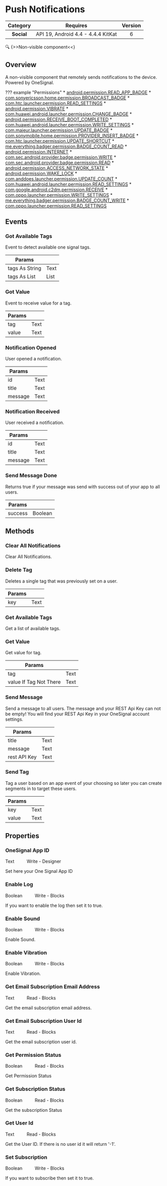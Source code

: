 # Push Notifications

| Category | Requires | Version |
|:--------:|:-------:|:--------:|
|**Social**|<span class="chip chip-any">API 19, Android 4.4 - 4.4.4 KitKat</span>|<span class="chip chip-number">6</span>|

:mag: {>>Non-visible component<<}

## Overview

A non-visible component that remotely sends notifications to the device.  
Powered by OneSignal.

??? example "Permissions"
    * [android.permission.READ_APP_BADGE](https://developer.android.com/reference/android/Manifest.permission.html#READ_APP_BADGE)
    * [com.sonyericsson.home.permission.BROADCAST_BADGE](https://developer.android.com/reference/android/Manifest.permission.html#com.sonyericsson.home.permission.BROADCAST_BADGE)
    * [com.htc.launcher.permission.READ_SETTINGS](https://developer.android.com/reference/android/Manifest.permission.html#com.htc.launcher.permission.READ_SETTINGS)
    * [android.permission.VIBRATE](https://developer.android.com/reference/android/Manifest.permission.html#VIBRATE)
    * [com.huawei.android.launcher.permission.CHANGE_BADGE](https://developer.android.com/reference/android/Manifest.permission.html#com.huawei.android.launcher.permission.CHANGE_BADGE)
    * [android.permission.RECEIVE_BOOT_COMPLETED](https://developer.android.com/reference/android/Manifest.permission.html#RECEIVE_BOOT_COMPLETED)
    * [com.huawei.android.launcher.permission.WRITE_SETTINGS](https://developer.android.com/reference/android/Manifest.permission.html#com.huawei.android.launcher.permission.WRITE_SETTINGS)
    * [com.majeur.launcher.permission.UPDATE_BADGE](https://developer.android.com/reference/android/Manifest.permission.html#com.majeur.launcher.permission.UPDATE_BADGE)
    * [com.sonymobile.home.permission.PROVIDER_INSERT_BADGE](https://developer.android.com/reference/android/Manifest.permission.html#com.sonymobile.home.permission.PROVIDER_INSERT_BADGE)
    * [com.htc.launcher.permission.UPDATE_SHORTCUT](https://developer.android.com/reference/android/Manifest.permission.html#com.htc.launcher.permission.UPDATE_SHORTCUT)
    * [me.everything.badger.permission.BADGE_COUNT_READ](https://developer.android.com/reference/android/Manifest.permission.html#me.everything.badger.permission.BADGE_COUNT_READ)
    * [android.permission.INTERNET](https://developer.android.com/reference/android/Manifest.permission.html#INTERNET)
    * [com.sec.android.provider.badge.permission.WRITE](https://developer.android.com/reference/android/Manifest.permission.html#com.sec.android.provider.badge.permission.WRITE)
    * [com.sec.android.provider.badge.permission.READ](https://developer.android.com/reference/android/Manifest.permission.html#com.sec.android.provider.badge.permission.READ)
    * [android.permission.ACCESS_NETWORK_STATE](https://developer.android.com/reference/android/Manifest.permission.html#ACCESS_NETWORK_STATE)
    * [android.permission.WAKE_LOCK](https://developer.android.com/reference/android/Manifest.permission.html#WAKE_LOCK)
    * [com.anddoes.launcher.permission.UPDATE_COUNT](https://developer.android.com/reference/android/Manifest.permission.html#com.anddoes.launcher.permission.UPDATE_COUNT)
    * [com.huawei.android.launcher.permission.READ_SETTINGS](https://developer.android.com/reference/android/Manifest.permission.html#com.huawei.android.launcher.permission.READ_SETTINGS)
    * [com.google.android.c2dm.permission.RECEIVE](https://developer.android.com/reference/android/Manifest.permission.html#com.google.android.c2dm.permission.RECEIVE)
    * [com.oppo.launcher.permission.WRITE_SETTINGS](https://developer.android.com/reference/android/Manifest.permission.html#com.oppo.launcher.permission.WRITE_SETTINGS)
    * [me.everything.badger.permission.BADGE_COUNT_WRITE](https://developer.android.com/reference/android/Manifest.permission.html#me.everything.badger.permission.BADGE_COUNT_WRITE)
    * [com.oppo.launcher.permission.READ_SETTINGS](https://developer.android.com/reference/android/Manifest.permission.html#com.oppo.launcher.permission.READ_SETTINGS)


## Events

### Got Available Tags

Event to detect available one signal tags.

<div class="block" ai2-block="event" not-rendered="true" value="%7B%22componentName%22:%20%22Push%20Notifications%22,%20%22name%22:%20%22Got%20Available%20Tags%22,%20%22params%22:%20%5B%22tags%20As%20String%22,%20%22tags%20As%20List%22%5D%7D"></div>


| Params | []() |
|--------|------|
|tags As String|<span class="chip chip-text">Text</span>|
|tags As List|<span class="chip chip-list">List</span>|


### Got Value

Event to receive value for a tag.

<div class="block" ai2-block="event" not-rendered="true" value="%7B%22componentName%22:%20%22Push%20Notifications%22,%20%22name%22:%20%22Got%20Value%22,%20%22params%22:%20%5B%22tag%22,%20%22value%22%5D%7D"></div>


| Params | []() |
|--------|------|
|tag|<span class="chip chip-text">Text</span>|
|value|<span class="chip chip-text">Text</span>|


### Notification Opened

User opened a notification.

<div class="block" ai2-block="event" not-rendered="true" value="%7B%22componentName%22:%20%22Push%20Notifications%22,%20%22name%22:%20%22Notification%20Opened%22,%20%22params%22:%20%5B%22id%22,%20%22title%22,%20%22message%22%5D%7D"></div>


| Params | []() |
|--------|------|
|id|<span class="chip chip-text">Text</span>|
|title|<span class="chip chip-text">Text</span>|
|message|<span class="chip chip-text">Text</span>|


### Notification Received

User received a notification.

<div class="block" ai2-block="event" not-rendered="true" value="%7B%22componentName%22:%20%22Push%20Notifications%22,%20%22name%22:%20%22Notification%20Received%22,%20%22params%22:%20%5B%22id%22,%20%22title%22,%20%22message%22%5D%7D"></div>


| Params | []() |
|--------|------|
|id|<span class="chip chip-text">Text</span>|
|title|<span class="chip chip-text">Text</span>|
|message|<span class="chip chip-text">Text</span>|


### Send Message Done

Returns true if your message was send with success out of your app to all users.

<div class="block" ai2-block="event" not-rendered="true" value="%7B%22componentName%22:%20%22Push%20Notifications%22,%20%22name%22:%20%22Send%20Message%20Done%22,%20%22params%22:%20%5B%22success%22%5D%7D"></div>


| Params | []() |
|--------|------|
|success|<span class="chip chip-boolean">Boolean</span>|


## Methods

### Clear All Notifications

Clear All Notifications.

<div class="block" ai2-block="method" not-rendered="true" value="%7B%22componentName%22:%20%22Push%20Notifications%22,%20%22name%22:%20%22Clear%20All%20Notifications%22,%20%22output%22:%20false,%20%22params%22:%20%5B%5D%7D"></div>


### Delete Tag

Deletes a single tag that was previously set on a user.

<div class="block" ai2-block="method" not-rendered="true" value="%7B%22componentName%22:%20%22Push%20Notifications%22,%20%22name%22:%20%22Delete%20Tag%22,%20%22output%22:%20false,%20%22params%22:%20%5B%22key%22%5D%7D"></div>


| Params | []() |
|--------|------|
|key|<span class="chip chip-text">Text</span>|


### Get Available Tags

Get a list of available tags.

<div class="block" ai2-block="method" not-rendered="true" value="%7B%22componentName%22:%20%22Push%20Notifications%22,%20%22name%22:%20%22Get%20Available%20Tags%22,%20%22output%22:%20false,%20%22params%22:%20%5B%5D%7D"></div>


### Get Value

Get value for tag.

<div class="block" ai2-block="method" not-rendered="true" value="%7B%22componentName%22:%20%22Push%20Notifications%22,%20%22name%22:%20%22Get%20Value%22,%20%22output%22:%20false,%20%22params%22:%20%5B%22tag%22,%20%22value%20If%20Tag%20Not%20There%22%5D%7D"></div>


| Params | []() |
|--------|------|
|tag|<span class="chip chip-text">Text</span>|
|value If Tag Not There|<span class="chip chip-text">Text</span>|


### Send Message

Send a message to all users. The message and your REST Api Key can not be empty! You will find your REST Api Key in your OneSignal account settings.

<div class="block" ai2-block="method" not-rendered="true" value="%7B%22componentName%22:%20%22Push%20Notifications%22,%20%22name%22:%20%22Send%20Message%22,%20%22output%22:%20false,%20%22params%22:%20%5B%22title%22,%20%22message%22,%20%22rest%20API%20Key%22%5D%7D"></div>


| Params | []() |
|--------|------|
|title|<span class="chip chip-text">Text</span>|
|message|<span class="chip chip-text">Text</span>|
|rest API Key|<span class="chip chip-text">Text</span>|


### Send Tag

Tag a user based on an app event of your choosing so later you can create segments in to target these users.

<div class="block" ai2-block="method" not-rendered="true" value="%7B%22componentName%22:%20%22Push%20Notifications%22,%20%22name%22:%20%22Send%20Tag%22,%20%22output%22:%20false,%20%22params%22:%20%5B%22key%22,%20%22value%22%5D%7D"></div>


| Params | []() |
|--------|------|
|key|<span class="chip chip-text">Text</span>|
|value|<span class="chip chip-text">Text</span>|


## Properties

### OneSignal App ID

<span class="chip chip-text">Text</span>&nbsp;&nbsp;&nbsp;&nbsp;&nbsp;&nbsp;&nbsp;&nbsp;&nbsp;&nbsp;<span class="chip chip-rw">Write</span> - <span class="chip chip-bd">Designer</span> 

Set here your One Signal App ID

### Enable Log

<span class="chip chip-boolean">Boolean</span>&nbsp;&nbsp;&nbsp;&nbsp;&nbsp;&nbsp;&nbsp;&nbsp;&nbsp;&nbsp;<span class="chip chip-rw">Write</span> - <span class="chip chip-bd">Blocks</span> 

If you want to enable the log then set it to true.

<div class="block" ai2-block="property" not-rendered="true" value="%7B%22componentName%22:%20%22Push%20Notifications%22,%20%22name%22:%20%22Enable%20Log%22,%20%22getter%22:%20false%7D"></div>


### Enable Sound

<span class="chip chip-boolean">Boolean</span>&nbsp;&nbsp;&nbsp;&nbsp;&nbsp;&nbsp;&nbsp;&nbsp;&nbsp;&nbsp;<span class="chip chip-rw">Write</span> - <span class="chip chip-bd">Blocks</span> 

Enable Sound.

<div class="block" ai2-block="property" not-rendered="true" value="%7B%22componentName%22:%20%22Push%20Notifications%22,%20%22name%22:%20%22Enable%20Sound%22,%20%22getter%22:%20false%7D"></div>


### Enable Vibration

<span class="chip chip-boolean">Boolean</span>&nbsp;&nbsp;&nbsp;&nbsp;&nbsp;&nbsp;&nbsp;&nbsp;&nbsp;&nbsp;<span class="chip chip-rw">Write</span> - <span class="chip chip-bd">Blocks</span> 

Enable Vibration.

<div class="block" ai2-block="property" not-rendered="true" value="%7B%22componentName%22:%20%22Push%20Notifications%22,%20%22name%22:%20%22Enable%20Vibration%22,%20%22getter%22:%20false%7D"></div>


### Get Email Subscription Email Address

<span class="chip chip-text">Text</span>&nbsp;&nbsp;&nbsp;&nbsp;&nbsp;&nbsp;&nbsp;&nbsp;&nbsp;&nbsp;<span class="chip chip-rw">Read</span> - <span class="chip chip-bd">Blocks</span> 

Get the email subscription email address.

<div class="block" ai2-block="property" not-rendered="true" value="%7B%22componentName%22:%20%22Push%20Notifications%22,%20%22name%22:%20%22Get%20Email%20Subscription%20Email%20Address%22,%20%22getter%22:%20true%7D"></div>


### Get Email Subscription User Id

<span class="chip chip-text">Text</span>&nbsp;&nbsp;&nbsp;&nbsp;&nbsp;&nbsp;&nbsp;&nbsp;&nbsp;&nbsp;<span class="chip chip-rw">Read</span> - <span class="chip chip-bd">Blocks</span> 

Get the email subscription user id.

<div class="block" ai2-block="property" not-rendered="true" value="%7B%22componentName%22:%20%22Push%20Notifications%22,%20%22name%22:%20%22Get%20Email%20Subscription%20User%20Id%22,%20%22getter%22:%20true%7D"></div>


### Get Permission Status

<span class="chip chip-boolean">Boolean</span>&nbsp;&nbsp;&nbsp;&nbsp;&nbsp;&nbsp;&nbsp;&nbsp;&nbsp;&nbsp;<span class="chip chip-rw">Read</span> - <span class="chip chip-bd">Blocks</span> 

Get Permission Status

<div class="block" ai2-block="property" not-rendered="true" value="%7B%22componentName%22:%20%22Push%20Notifications%22,%20%22name%22:%20%22Get%20Permission%20Status%22,%20%22getter%22:%20true%7D"></div>


### Get Subscription Status

<span class="chip chip-boolean">Boolean</span>&nbsp;&nbsp;&nbsp;&nbsp;&nbsp;&nbsp;&nbsp;&nbsp;&nbsp;&nbsp;<span class="chip chip-rw">Read</span> - <span class="chip chip-bd">Blocks</span> 

Get the subscription Status

<div class="block" ai2-block="property" not-rendered="true" value="%7B%22componentName%22:%20%22Push%20Notifications%22,%20%22name%22:%20%22Get%20Subscription%20Status%22,%20%22getter%22:%20true%7D"></div>


### Get User Id

<span class="chip chip-text">Text</span>&nbsp;&nbsp;&nbsp;&nbsp;&nbsp;&nbsp;&nbsp;&nbsp;&nbsp;&nbsp;<span class="chip chip-rw">Read</span> - <span class="chip chip-bd">Blocks</span> 

Get the User ID. If there is no user id it will return '-1'.

<div class="block" ai2-block="property" not-rendered="true" value="%7B%22componentName%22:%20%22Push%20Notifications%22,%20%22name%22:%20%22Get%20User%20Id%22,%20%22getter%22:%20true%7D"></div>


### Set Subscription

<span class="chip chip-boolean">Boolean</span>&nbsp;&nbsp;&nbsp;&nbsp;&nbsp;&nbsp;&nbsp;&nbsp;&nbsp;&nbsp;<span class="chip chip-rw">Write</span> - <span class="chip chip-bd">Blocks</span> 

If you want to subscribe then set it to true.

<div class="block" ai2-block="property" not-rendered="true" value="%7B%22componentName%22:%20%22Push%20Notifications%22,%20%22name%22:%20%22Set%20Subscription%22,%20%22getter%22:%20false%7D"></div>
